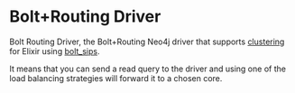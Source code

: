 # Bolt+Routing Driver
Bolt Routing Driver, the Bolt+Routing Neo4j driver that supports [clustering](https://neo4j.com/docs/operations-manual/current/clustering/) for Elixir using [bolt_sips](https://github.com/florinpatrascu/bolt_sips).

It means that you can send a read query to the driver and using one of the load balancing strategies will forward it to a chosen core.
